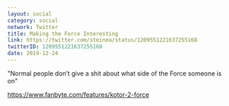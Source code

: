 ```yaml
---
layout: social
category: social
network: Twitter
title: Making the Force Interesting
link: https://twitter.com/steinea/status/1209551221637255168
twitterID: 1209551221637255168
date: 2019-12-24
---
```


"Normal people don’t give a shit about what side of the Force someone is on"

<https://www.fanbyte.com/features/kotor-2-force>
